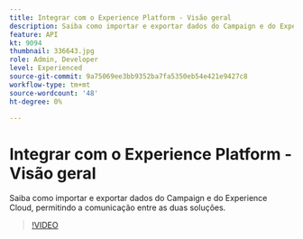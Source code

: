 ```yaml
---
title: Integrar com o Experience Platform - Visão geral
description: Saiba como importar e exportar dados do Campaign e do Experience Cloud, permitindo a comunicação entre as duas soluções.
feature: API
kt: 9094
thumbnail: 336643.jpg
role: Admin, Developer
level: Experienced
source-git-commit: 9a75069ee3bb9352ba7fa5350eb54e421e9427c8
workflow-type: tm+mt
source-wordcount: '48'
ht-degree: 0%

---
```


# Integrar com o Experience Platform - Visão geral

Saiba como importar e exportar dados do Campaign e do Experience Cloud, permitindo a comunicação entre as duas soluções.

>[!VIDEO](https://video.tv.adobe.com/v/336643?quality=12)
